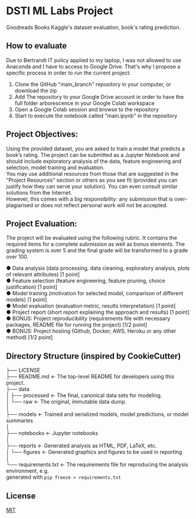 # DSTI ML Labs Project

Goodreads Books Kaggle's dataset evaluation, book's rating prediction.

## How to evaluate
Due to Bertrandt IT policy applied to my laptop, I was not allowed to use Anaconda and I have to access to Google Drive.
That's why I propose a specific process in order to run the current project:
1.   Clone the GitHub "main_branch" repository in your computer, or download the zip
2.   Add The repository to your Google Drive account in order to have the full folder arborescence in your Google Colab workspace
3.   Open a Google Colab session and browse to the repository
4.   Start to execute the notebook called "main.ipynb" in the repository

## Project Objectives:
Using the provided dataset, you are asked to train a model that predicts a book’s rating. The
project can be submitted as a Jupyter Notebook and should include exploratory analysis of
the data, feature engineering and selection, model training and evaluation.  
You may use additional resources from those that are suggested in the “Project Resources”
section or others as you see fit (provided you can justify how they can serve your solution).
You can even consult similar solutions from the Internet.   
However, this comes with a big
responsibility: any submission that is over-plagiarised or does not reflect personal work
will not be accepted.

## Project Evaluation:
The project will be evaluated using the following rubric. It contains the required items for a
complete submission as well as bonus elements. The grading system is over 5 and the final
grade will be transformed to a grade over 100.

● Data analysis (data processing, data cleaning, exploratory analysis, plots of relevant
attributes) [1 point]  
● Feature selection (feature engineering, feature pruning, choice justification) [1 point]  
● Model training (motivation for selected model, comparison of different models) [1
point]  
● Model evaluation (evaluation metric, results interpretation) [1 point]  
● Project report (short report explaining the approach and results) [1 point]  
● BONUS: Project reproducibility (requirements file with necessary packages, README
file for running the project) [1/2 point]  
● BONUS: Project hosting (Github, Docker, AWS, Heroku or any other method) [1/2
point]


## Directory Structure (inspired by CookieCutter)

├── LICENSE  
├── README.md          <- The top-level README for developers using this project.  
├── data  
│   ├── processed      <- The final, canonical data sets for modeling.  
│   └── raw            <- The original, immutable data dump.  
│  
├── models             <- Trained and serialized models, model predictions, or model summaries  
│  
├── notebooks          <- Jupyter notebooks  
│  
├── reports            <- Generated analysis as HTML, PDF, LaTeX, etc.  
│   └── figures        <- Generated graphics and figures to be used in reporting  
│  
└── requirements.txt   <- The requirements file for reproducing the analysis environment, e.g.  
                          generated with `pip freeze > requirements.txt`  

## License
[MIT](https://choosealicense.com/licenses/mit/)
